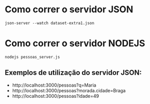# Como correr o servidor JSON
`json-server --watch dataset-extra1.json`

# Como correr o servidor NODEJS
`nodejs pessoas_server.js`


## Exemplos de utilização do servidor JSON:
- http://localhost:3000/pessoas?q=Maria
- http://localhost:3000/pessoas?morada.cidade=Braga
- http://localhost:3000/pessoas?idade=49